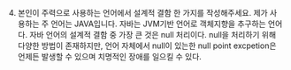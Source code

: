 4) 본인이 주력으로 사용하는 언어에서 설계적 결함 한 가지를 작성해주세요.
   제가 사용하는 주 언어는 JAVA입니다. 자바는 JVM기반 언어로 객체지향을 추구하는 언어다.
   자바 언어의 설계적 결함 중 가장 큰 것은 null 처리이다. null을 처리하기 위해 다양한 방법이 존재하지만, 언어 자체에서 null이 있는한
   null point excpetion은 언제든 발생할 수 있으며 치명적인 장애를 일으킬 수 있다.
